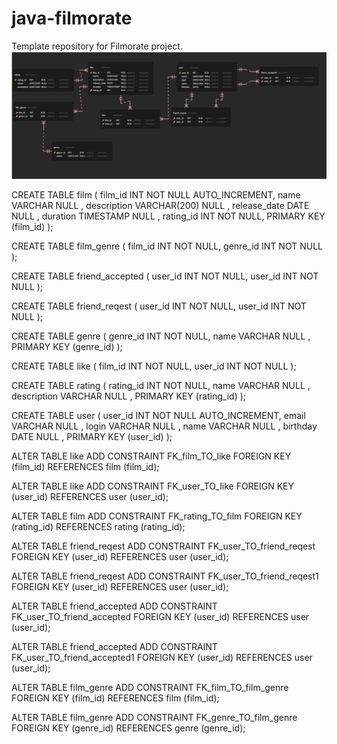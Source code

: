 # java-filmorate
Template repository for Filmorate project.
![This is ER-diagtam](https://github.com/SergeyMont/java-filmorate/blob/add-friends-likes/filmorate.png)

        
CREATE TABLE film
(
  film_id      INT          NOT NULL AUTO_INCREMENT,
  name         VARCHAR      NULL    ,
  description  VARCHAR(200) NULL    ,
  release_date DATE         NULL    ,
  duration     TIMESTAMP    NULL    ,
  rating_id    INT          NOT NULL,
  PRIMARY KEY (film_id)
);

CREATE TABLE film_genre
(
  film_id  INT NOT NULL,
  genre_id INT NOT NULL
);

CREATE TABLE friend_accepted
(
  user_id INT NOT NULL,
  user_id INT NOT NULL
);

CREATE TABLE friend_reqest
(
  user_id INT NOT NULL,
  user_id INT NOT NULL
);

CREATE TABLE genre
(
  genre_id INT     NOT NULL,
  name     VARCHAR NULL    ,
  PRIMARY KEY (genre_id)
);

CREATE TABLE like
(
  film_id INT NOT NULL,
  user_id INT NOT NULL
);

CREATE TABLE rating
(
  rating_id   INT     NOT NULL,
  name        VARCHAR NULL    ,
  description VARCHAR NULL    ,
  PRIMARY KEY (rating_id)
);

CREATE TABLE user
(
  user_id  INT     NOT NULL AUTO_INCREMENT,
  email    VARCHAR NULL    ,
  login    VARCHAR NULL    ,
  name     VARCHAR NULL    ,
  birthday DATE    NULL    ,
  PRIMARY KEY (user_id)
);

ALTER TABLE like
  ADD CONSTRAINT FK_film_TO_like
    FOREIGN KEY (film_id)
    REFERENCES film (film_id);

ALTER TABLE like
  ADD CONSTRAINT FK_user_TO_like
    FOREIGN KEY (user_id)
    REFERENCES user (user_id);

ALTER TABLE film
  ADD CONSTRAINT FK_rating_TO_film
    FOREIGN KEY (rating_id)
    REFERENCES rating (rating_id);

ALTER TABLE friend_reqest
  ADD CONSTRAINT FK_user_TO_friend_reqest
    FOREIGN KEY (user_id)
    REFERENCES user (user_id);

ALTER TABLE friend_reqest
  ADD CONSTRAINT FK_user_TO_friend_reqest1
    FOREIGN KEY (user_id)
    REFERENCES user (user_id);

ALTER TABLE friend_accepted
  ADD CONSTRAINT FK_user_TO_friend_accepted
    FOREIGN KEY (user_id)
    REFERENCES user (user_id);

ALTER TABLE friend_accepted
  ADD CONSTRAINT FK_user_TO_friend_accepted1
    FOREIGN KEY (user_id)
    REFERENCES user (user_id);

ALTER TABLE film_genre
  ADD CONSTRAINT FK_film_TO_film_genre
    FOREIGN KEY (film_id)
    REFERENCES film (film_id);

ALTER TABLE film_genre
  ADD CONSTRAINT FK_genre_TO_film_genre
    FOREIGN KEY (genre_id)
    REFERENCES genre (genre_id);
